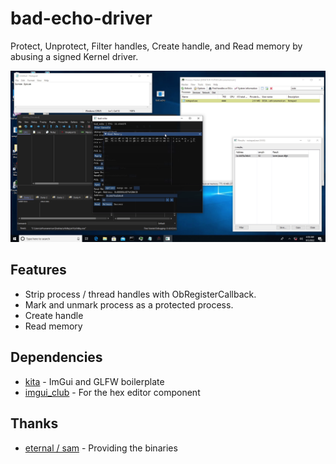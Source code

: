 # bad-echo-driver
Protect, Unprotect, Filter handles, Create handle, and Read memory by abusing a signed Kernel driver.

![ss](docs/ss.png)

## Features
* Strip process / thread handles with ObRegisterCallback.
* Mark and unmark process as a protected process.
* Create handle
* Read memory

## Dependencies
* [kita](https://github.com/u16rogue/kita) - ImGui and GLFW boilerplate
* [imgui_club](https://github.com/ocornut/imgui_club) - For the hex editor component

## Thanks
* [eternal / sam](https://github.com/git-eternal) - Providing the binaries
